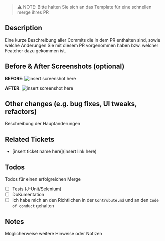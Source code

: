 
> ⚠️  NOTE: Bitte halten Sie sich an das Template für eine schnellen merge ihres PR

## Description

Eine kurze Beschreibung aller Commits die in dem PR enthalten sind, sowie welche Änderungen Sie mit diesem PR vorgenommen haben bzw. welcher Featcher dazu gekommen ist.


## Before & After Screenshots (optional)

**BEFORE**:
![insert screenshot here]()

**AFTER**:
![insert screenshot here]()


## Other changes (e.g. bug fixes, UI tweaks, refactors)

Beschreibung der Hauptänderungen


## Related Tickets

* [insert ticket name here](insert link here)


## Todos

Todos für einen erfolgreichen Merge

- [ ] Tests (J-Unit/Selenium)
- [ ] DoKumentation
- [ ] Ich habe mich an den Richtlichen in der `Contrubute.md` und an den `Code of conduct` gehalten
<!-- 
- [X] Checked Box 
-->


## Notes

Möglicherweise weitere Hinweise oder Notizen
